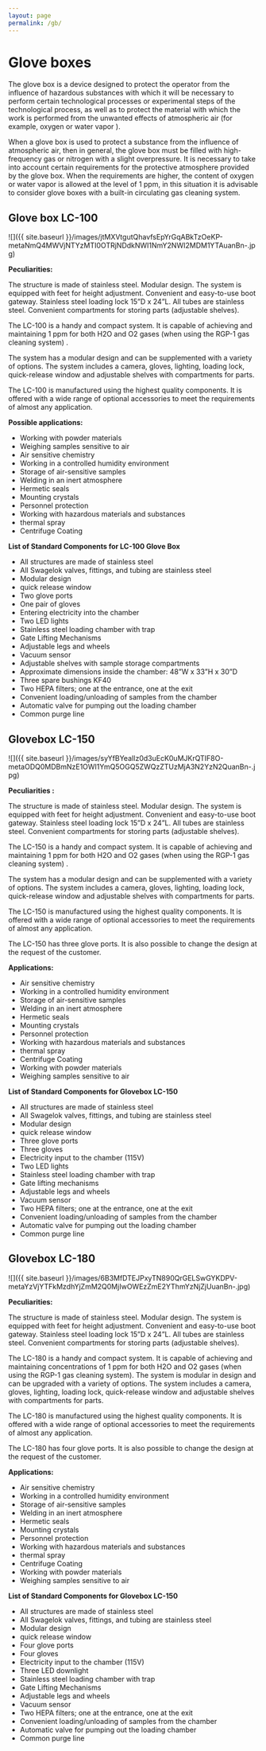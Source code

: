 ```yaml
---
layout: page
permalink: /gb/
---
```


# Glove boxes

The glove box is a device designed to protect the operator from the influence of hazardous substances with which it will be necessary to perform certain technological processes or experimental steps of the technological process, as well as to protect the material with which the work is performed from the unwanted effects of atmospheric air (for example, oxygen or water vapor ).

When a glove box is used to protect a substance from the influence of atmospheric air, then in general, the glove box must be filled with high-frequency gas or nitrogen with a slight overpressure. It is necessary to take into account certain requirements for the protective atmosphere provided by the glove box. When the requirements are higher, the content of oxygen or water vapor is allowed at the level of 1 ppm, in this situation it is advisable to consider glove boxes with a built-in circulating gas cleaning system.

<div class="block" markdown="1">

## Glove box LC-100

![]({{ site.baseurl }}/images/jtMXVtgutQhavfsEpYrGqABkTzOeKP-metaNmQ4MWVjNTYzMTI0OTRjNDdkNWI1NmY2NWI2MDM1YTAuanBn-.jpg)

**Peculiarities:**

The structure is made of stainless steel.
Modular design.
The system is equipped with feet for height adjustment.
Convenient and easy-to-use boot gateway.
Stainless steel loading lock 15”D x 24”L.
All tubes are stainless steel.
Convenient compartments for storing parts (adjustable
shelves).

The LC-100 is a handy and compact system. It is capable of achieving and maintaining 1 ppm for both H2O and O2 gases (when using the RGP-1 gas cleaning system) .

The system has a modular design and can be supplemented with a variety of options. The system includes a camera, gloves, lighting, loading lock, quick-release window and adjustable shelves with compartments for parts.

The LC-100 is manufactured using the highest quality components. It is offered with a wide range of optional accessories to meet the requirements of almost any application.

**Possible applications:**

- Working with powder materials
- Weighing samples sensitive to air
- Air sensitive chemistry
- Working in a controlled humidity environment
- Storage of air-sensitive samples
- Welding in an inert atmosphere
- Hermetic seals
- Mounting crystals
- Personnel protection
- Working with hazardous materials and substances
- thermal spray
- Centrifuge Coating

**List of Standard Components for LC-100 Glove Box**

- All structures are made of stainless steel
- All Swagelok valves, fittings, and tubing are stainless steel
- Modular design
- quick release window
- Two glove ports
- One pair of gloves
- Entering electricity into the chamber
- Two LED lights
- Stainless steel loading chamber with trap
- Gate Lifting Mechanisms
- Adjustable legs and wheels
- Vacuum sensor
- Adjustable shelves with sample storage compartments
- Approximate dimensions inside the chamber: 48”W x 33”H x 30”D
- Three spare bushings KF40
- Two HEPA filters; one at the entrance, one at the exit
- Convenient loading/unloading of samples from the chamber
- Automatic valve for pumping out the loading chamber
- Common purge line

</div>
<div style="clear:both;"></div>
<div class="block" markdown="1">

## Glovebox LC-150

![]({{ site.baseurl }}/images/syYfBYeaIlz0d3uEcK0uMJKrQTIF8O-metaODQ0MDBmNzE1OWI1YmQ5OGQ5ZWQzZTUzMjA3N2YzN2QuanBn-.jpg)

**Peculiarities :**

The structure is made of stainless steel.
Modular design.
The system is equipped with feet for
height adjustment. Convenient and easy-to-use
boot gateway.
Stainless steel loading lock 15”D x 24”L. All tubes
are stainless steel.
Convenient compartments for storing parts
(adjustable shelves).

The LC-150 is a handy and compact system. It is capable of achieving and maintaining 1 ppm for both H2O and O2 gases (when using the RGP-1 gas cleaning system) .

The system has a modular design and can be supplemented with a variety of options. The system includes a camera, gloves, lighting, loading lock, quick-release window and adjustable shelves with compartments for parts.

The LC-150 is manufactured using the highest quality components. It is offered with a wide range of optional accessories to meet the requirements of almost any application.

The LC-150 has three glove ports. It is also possible to change the design at the request of the customer.

**Applications:**

- Air sensitive chemistry
- Working in a controlled humidity environment
- Storage of air-sensitive samples
- Welding in an inert atmosphere
- Hermetic seals
- Mounting crystals
- Personnel protection
- Working with hazardous materials and substances
- thermal spray
- Centrifuge Coating
- Working with powder materials
- Weighing samples sensitive to air

**List of Standard Components for Glovebox LC-150**

- All structures are made of stainless steel
- All Swagelok valves, fittings, and tubing are stainless steel
- Modular design
- quick release window
- Three glove ports
- Three gloves
- Electricity input to the chamber (115V)
- Two LED lights
- Stainless steel loading chamber with trap
- Gate lifting mechanisms
- Adjustable legs and wheels
- Vacuum sensor
- Two HEPA filters; one at the entrance, one at the exit
- Convenient loading/unloading of samples from the chamber
- Automatic valve for pumping out the loading chamber
- Common purge line

</div>
<div style="clear:both;"></div>
<div class="block" markdown="1">

## Glovebox LC-180

![]({{ site.baseurl }}/images/6B3MfDTEJPxyTN890QrGELSwGYKDPV-metaYzVjYTFkMzdhYjZmM2Q0MjIwOWEzZmE2YThmYzNjZjUuanBn-.jpg)

**Peculiarities:**

The structure is made of stainless steel.
Modular design.
The system is equipped with feet for height adjustment.
Convenient and easy-to-use boot gateway.
Stainless steel loading lock 15”D x 24”L.
All tubes are stainless steel.
Convenient compartments for storing parts (adjustable shelves).

The LC-180 is a handy and compact system. It is capable of achieving and maintaining concentrations of 1 ppm for both H2O and O2 gases (when using the RGP-1 gas cleaning system). The system is modular in design and can be upgraded with a variety of options. The system includes a camera, gloves, lighting, loading lock, quick-release window and adjustable shelves with compartments for parts.

The LC-180 is manufactured using the highest quality components. It is offered with a wide range of optional accessories to meet the requirements of almost any application.

The LC-180 has four glove ports. It is also possible to change the design at the request of the customer.

**Applications:**

- Air sensitive chemistry
- Working in a controlled humidity environment
- Storage of air-sensitive samples
- Welding in an inert atmosphere
- Hermetic seals
- Mounting crystals
- Personnel protection
- Working with hazardous materials and substances
- thermal spray
- Centrifuge Coating
- Working with powder materials
- Weighing samples sensitive to air

**List of Standard Components for Glovebox LC-150**

- All structures are made of stainless steel
- All Swagelok valves, fittings, and tubing are stainless steel
- Modular design
- quick release window
- Four glove ports
- Four gloves
- Electricity input to the chamber (115V)
- Three LED downlight
- Stainless steel loading chamber with trap
- Gate Lifting Mechanisms
- Adjustable legs and wheels
- Vacuum sensor
- Two HEPA filters; one at the entrance, one at the exit
- Convenient loading/unloading of samples from the chamber
- Automatic valve for pumping out the loading chamber
- Common purge line

</div>
<div style="clear:both;"></div>